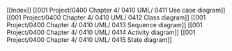 [[Index]]
[[001 Project/0400 Chapter 4/ 0410 UML/ 0411 Use case diagram]]
[[001 Project/0400 Chapter 4/ 0410 UML/ 0412 Class diagram]]
[[001 Project/0400 Chapter 4/ 0410 UML/ 0413 Sequence diagram]]
[[001 Project/0400 Chapter 4/ 0410 UML/ 0414 Activity diagram]]
[[001 Project/0400 Chapter 4/ 0410 UML/ 0415 State diagram]]
